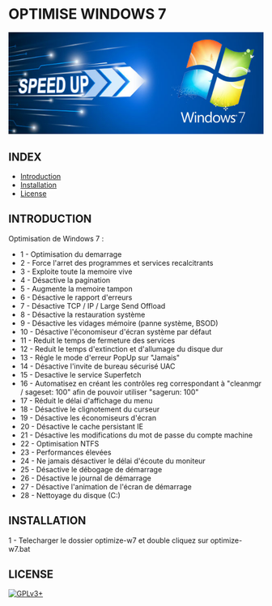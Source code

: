 # OPTIMISE WINDOWS 7

![optimize-W7](https://raw.githubusercontent.com/oda-alexandre/optimize-W7/master/logo-win7.png) 


## INDEX

- [Introduction](#INTRODUCTION)
- [Installation](#INSTALLATION)
- [License](#LICENSE)


## INTRODUCTION

Optimisation de Windows 7 :

* 1 - Optimisation du demarrage
* 2 - Force l'arret des programmes et services recalcitrants
* 3 - Exploite toute la memoire vive
* 4 - Désactive la pagination
* 5 - Augmente la memoire tampon
* 6 - Désactive le rapport d'erreurs
* 7 - Désactive TCP / IP / Large Send Offload
* 8 - Désactive la restauration système
* 9 - Désactive les vidages mémoire (panne système, BSOD)
* 10 - Désactive l'économiseur d'écran système par défaut
* 11 - Reduit le temps de fermeture des services
* 12 - Reduit le temps d'extinction et d'allumage du disque dur
* 13 - Régle le mode d'erreur PopUp sur "Jamais"
* 14 - Désactive l'invite de bureau sécurisé UAC
* 15 - Desactive le service Superfetch
* 16 - Automatisez en créant les contrôles reg correspondant à "cleanmgr / sageset: 100" afin de pouvoir utiliser "sagerun: 100"
* 17 - Réduit le délai d'affichage du menu
* 18 - Désactive le clignotement du curseur
* 19 - Désactive les économiseurs d'écran
* 20 - Désactive le cache persistant IE
* 21 - Désactive les modifications du mot de passe du compte machine
* 22 - Optimisation NTFS
* 23 - Performances élevées
* 24 - Ne jamais désactiver le délai d'écoute du moniteur
* 25 - Désactive le débogage de démarrage
* 26 - Désactive le journal de démarrage
* 27 - Désactive l'animation de l'écran de démarrage
* 28 - Nettoyage du disque (C:)


## INSTALLATION

1 - Telecharger le dossier optimize-w7 et double cliquez sur optimize-w7.bat


## LICENSE

[![GPLv3+](http://gplv3.fsf.org/gplv3-127x51.png)](https://github.com/oda-alexandre/mac_random/blob/master/LICENSE)
